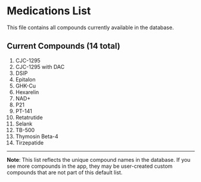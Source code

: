 # Medications List

This file contains all compounds currently available in the database.

## Current Compounds (14 total)

1. CJC-1295
2. CJC-1295 with DAC
3. DSIP
4. Epitalon
5. GHK-Cu
6. Hexarelin
7. NAD+
8. P21
9. PT-141
10. Retatrutide
11. Selank
12. TB-500
13. Thymosin Beta-4
14. Tirzepatide

---

**Note**: This list reflects the unique compound names in the database. If you see more compounds in the app, they may be user-created custom compounds that are not part of this default list.
